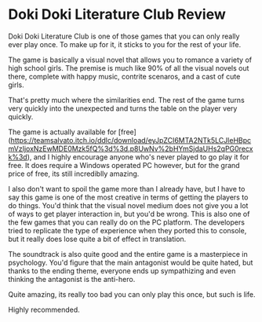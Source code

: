 # Doki Doki Literature Club Review

Doki Doki Literature Club is one of those games that you can only really ever play once.  To make up for it, it sticks to you for the rest of your life.

The game is basically a visual novel that allows you to romance a variety of high school girls.  The premise is much like 90% of all the visual novels out there, complete with happy music, contrite scenaros, and a cast of cute girls.  

That's pretty much where the similarities end.  The rest of the game turns very quickly into the unexpected and turns the table on the player very quickly.

The game is actually available for [free] (https://teamsalvato.itch.io/ddlc/download/eyJpZCI6MTA2NTk5LCJleHBpcmVzIjoxNzEwMDE0Mzk5fQ%3d%3d.p8UwNv%2bHYmSjdaUHs2qPG0recxk%3d), and I highly encourage anyone who's never played to go play it for free. It does require a Windows operated PC however, but for the grand price of free, its still incrediblly amazing.

I also don't want to spoil the game more than I already have, but I have to say this game is one of the most creative in terms of getting the players to do things.  You'd think that the visual novel medium does not give you a lot of ways to get player interaction in, but you'd be wrong. This is also one of the few games that you can really do on the PC platform. The developers tried to replicate the type of experience when they ported this to console, but it really does lose quite a bit of effect in translation.

The soundtrack is also quite good and the entire game is a masterpiece in psychology.  You'd figure that the main antagonist would be quite hated, but thanks to the ending theme, everyone ends up sympathizing and even thinking the antagonist is the anti-hero.

Quite amazing, its really too bad you can only play this once, but such is life.

Highly recommended.

